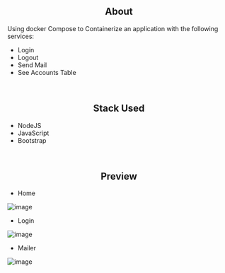 <h2 align="center"> About </h2>
<p> Using docker Compose to Containerize an application with the following services:
  
  - Login
  - Logout
  - Send Mail
  - See Accounts Table

</p>
<br>
<h2 align="center"> Stack Used </h2>

- NodeJS
- JavaScript
- Bootstrap

<br>
<h2 align="center">Preview</h2>

- Home

![image](https://github.com/devarthurmiranda/MailingAppContainerization/assets/83318673/8a6c8a39-2c4b-48e4-bf20-e86e13de735a)

- Login

![image](https://github.com/devarthurmiranda/MailingAppContainerization/assets/83318673/72584311-d407-490c-a4ab-89c201161e87)

- Mailer

![image](https://github.com/devarthurmiranda/MailingAppContainerization/assets/83318673/00cff03c-b819-47c3-bb29-fd86aa384eeb)
